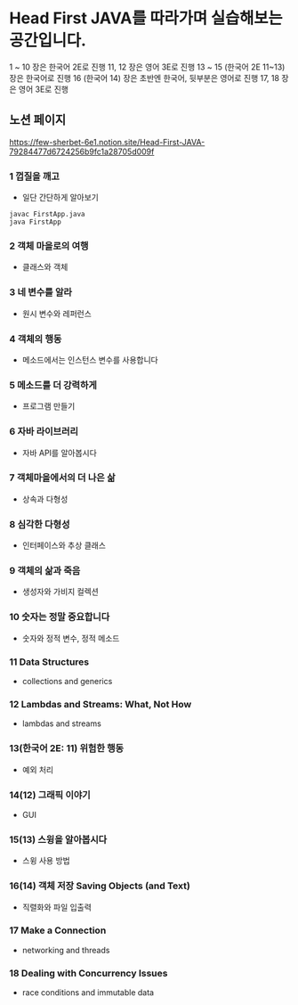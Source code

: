 # Head First JAVA를 따라가며 실습해보는 공간입니다.
1 ~ 10 장은 한국어 2E로 진행
11, 12 장은 영어 3E로 진행
13 ~ 15 (한국어 2E 11~13) 장은 한국어로 진행
16 (한국어 14) 장은 초반엔 한국어, 뒷부분은 영어로 진행
17, 18 장은 영어 3E로 진행 

## 노션 페이지
https://few-sherbet-6e1.notion.site/Head-First-JAVA-79284477d6724256b9fc1a28705d009f


### 1 껍질을 깨고
 - 일단 간단하게 알아보기
```
javac FirstApp.java
java FirstApp
```

### 2 객체 마을로의 여행
 - 클래스와 객체

### 3 네 변수를 알라
 - 원시 변수와 레퍼런스

### 4 객체의 행동
 - 메소드에서는 인스턴스 변수를 사용합니다

### 5 메소드를 더 강력하게
 - 프로그램 만들기

### 6 자바 라이브러리
 - 자바 API를 알아봅시다

### 7 객체마을에서의 더 나은 삶
 - 상속과 다형성

### 8 심각한 다형성
 - 인터페이스와 추상 클래스

### 9 객체의 삶과 죽음
 - 생성자와 가비지 컬렉션

### 10 숫자는 정말 중요합니다
 - 숫자와 정적 변수, 정적 메소드

### 11 Data Structures
 - collections and generics

### 12 Lambdas and Streams: What, Not How
 - lambdas and streams

### 13(한국어 2E: 11) 위험한 행동
 - 예외 처리

### 14(12) 그래픽 이야기
 - GUI

### 15(13) 스윙을 알아봅시다
 - 스윙 사용 방법

### 16(14) 객체 저장 Saving Objects (and Text)
 - 직렬화와 파일 입출력

### 17 Make a Connection
 - networking and threads

### 18 Dealing with Concurrency Issues
 - race conditions and immutable data